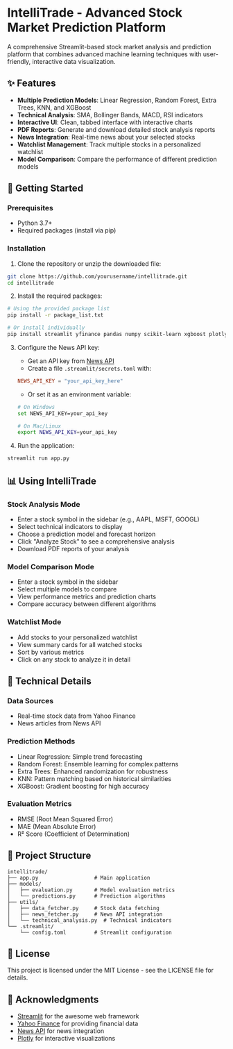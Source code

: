 # IntelliTrade - Advanced Stock Market Prediction Platform

A comprehensive Streamlit-based stock market analysis and prediction platform that combines advanced machine learning techniques with user-friendly, interactive data visualization.

## ✨ Features

- **Multiple Prediction Models**: Linear Regression, Random Forest, Extra Trees, KNN, and XGBoost
- **Technical Analysis**: SMA, Bollinger Bands, MACD, RSI indicators
- **Interactive UI**: Clean, tabbed interface with interactive charts
- **PDF Reports**: Generate and download detailed stock analysis reports
- **News Integration**: Real-time news about your selected stocks
- **Watchlist Management**: Track multiple stocks in a personalized watchlist
- **Model Comparison**: Compare the performance of different prediction models

## 🚀 Getting Started

### Prerequisites

- Python 3.7+
- Required packages (install via pip)

### Installation

1. Clone the repository or unzip the downloaded file:
```bash
git clone https://github.com/yourusername/intellitrade.git
cd intellitrade
```

2. Install the required packages:
```bash
# Using the provided package list
pip install -r package_list.txt

# Or install individually
pip install streamlit yfinance pandas numpy scikit-learn xgboost plotly statsmodels fpdf reportlab tensorflow
```

3. Configure the News API key:
   - Get an API key from [News API](https://newsapi.org/)
   - Create a file `.streamlit/secrets.toml` with:
   ```toml
   NEWS_API_KEY = "your_api_key_here"
   ```
   - Or set it as an environment variable:
   ```bash
   # On Windows
   set NEWS_API_KEY=your_api_key

   # On Mac/Linux
   export NEWS_API_KEY=your_api_key
   ```

4. Run the application:
```bash
streamlit run app.py
```

## 📊 Using IntelliTrade

### Stock Analysis Mode
- Enter a stock symbol in the sidebar (e.g., AAPL, MSFT, GOOGL)
- Select technical indicators to display
- Choose a prediction model and forecast horizon
- Click "Analyze Stock" to see a comprehensive analysis
- Download PDF reports of your analysis

### Model Comparison Mode
- Enter a stock symbol in the sidebar
- Select multiple models to compare
- View performance metrics and prediction charts
- Compare accuracy between different algorithms

### Watchlist Mode
- Add stocks to your personalized watchlist
- View summary cards for all watched stocks
- Sort by various metrics
- Click on any stock to analyze it in detail

## 🧰 Technical Details

### Data Sources
- Real-time stock data from Yahoo Finance
- News articles from News API

### Prediction Methods
- Linear Regression: Simple trend forecasting
- Random Forest: Ensemble learning for complex patterns
- Extra Trees: Enhanced randomization for robustness
- KNN: Pattern matching based on historical similarities
- XGBoost: Gradient boosting for high accuracy

### Evaluation Metrics
- RMSE (Root Mean Squared Error)
- MAE (Mean Absolute Error)
- R² Score (Coefficient of Determination)

## 🔧 Project Structure

```
intellitrade/
├── app.py                  # Main application
├── models/
│   ├── evaluation.py       # Model evaluation metrics
│   └── predictions.py      # Prediction algorithms
├── utils/
│   ├── data_fetcher.py     # Stock data fetching
│   ├── news_fetcher.py     # News API integration
│   └── technical_analysis.py  # Technical indicators
└── .streamlit/
    └── config.toml         # Streamlit configuration
```

## 📝 License

This project is licensed under the MIT License - see the LICENSE file for details.

## 🙏 Acknowledgments

- [Streamlit](https://streamlit.io/) for the awesome web framework
- [Yahoo Finance](https://finance.yahoo.com/) for providing financial data
- [News API](https://newsapi.org/) for news integration
- [Plotly](https://plotly.com/) for interactive visualizations